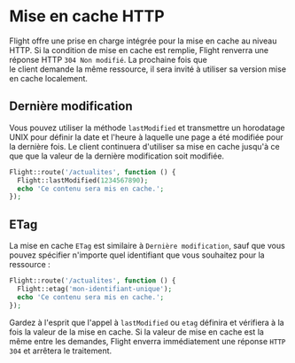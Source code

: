 # Mise en cache HTTP

Flight offre une prise en charge intégrée pour la mise en cache au niveau HTTP. Si la condition de mise en cache
est remplie, Flight renverra une réponse HTTP `304 Non modifié`. La prochaine fois que  
le client demande la même ressource, il sera invité à utiliser sa version mise en cache localement.

## Dernière modification

Vous pouvez utiliser la méthode `lastModified` et transmettre un horodatage UNIX pour définir la date
et l'heure à laquelle une page a été modifiée pour la dernière fois. Le client continuera d'utiliser sa mise en cache jusqu'à ce que
que la valeur de la dernière modification soit modifiée.

```php
Flight::route('/actualites', function () {
  Flight::lastModified(1234567890);
  echo 'Ce contenu sera mis en cache.';
});
```

## ETag

La mise en cache `ETag` est similaire à `Dernière modification`, sauf que vous pouvez spécifier n'importe quel identifiant
que vous souhaitez pour la ressource :

```php
Flight::route('/actualites', function () {
  Flight::etag('mon-identifiant-unique');
  echo 'Ce contenu sera mis en cache.';
});
```

Gardez à l'esprit que l'appel à `lastModified` ou `etag` définira et vérifiera à la fois
la valeur de la mise en cache. Si la valeur de mise en cache est la même entre les demandes, Flight enverra immédiatement
une réponse `HTTP 304` et arrêtera le traitement.